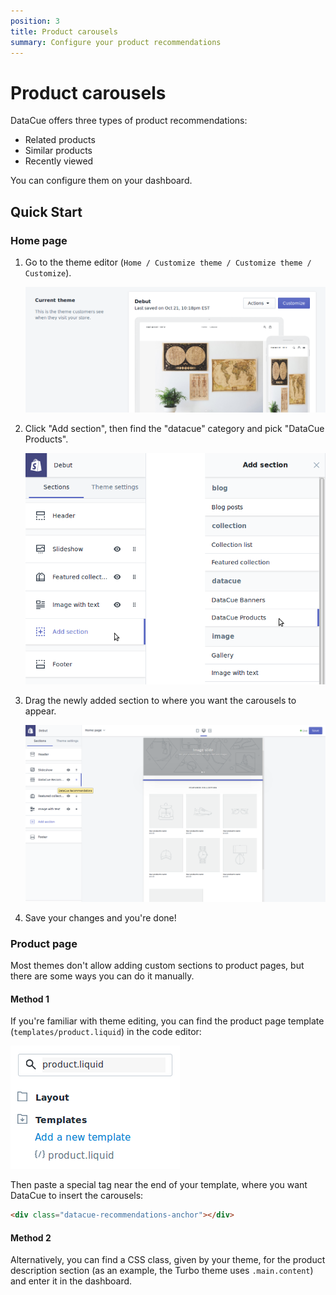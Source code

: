 ```yaml
---
position: 3
title: Product carousels
summary: Configure your product recommendations
---
```


# Product carousels

DataCue offers three types of product recommendations:

- Related products
- Similar products
- Recently viewed

You can configure them on your dashboard.

## Quick Start

### Home page

1. Go to the theme editor (`Home / Customize theme / Customize theme / Customize`).

   ![Theme settings](./images/customize_theme.png)

2. Click "Add section", then find the "datacue" category and pick "DataCue Products".

   ![Adding a new section](./images/add_section_products.png)

3. Drag the newly added section to where you want the carousels to appear.

   ![Adding the carousel to the home page](./images/homepage_carousel.png)

4. Save your changes and you're done!

### Product page

Most themes don't allow adding custom sections to product pages, but there are some ways you can do it manually.

#### Method 1

If you're familiar with theme editing, you can find the product page template
(`templates/product.liquid`) in the code editor:

![Finding product.liquid](./images/find_template.png)

Then paste a special tag near the end of your template, where you want DataCue to insert the carousels:

```html
<div class="datacue-recommendations-anchor"></div>
```

#### Method 2

Alternatively, you can find a CSS class, given by your theme, for the product description section (as an example, the Turbo theme uses `.main.content`) and enter it in the dashboard.